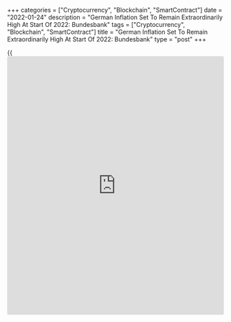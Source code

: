 +++
categories = ["Cryptocurrency", "Blockchain", "SmartContract"]
date = "2022-01-24"
description = "German Inflation Set To Remain Extraordinarily High At Start Of 2022: Bundesbank"
tags = ["Cryptocurrency", "Blockchain", "SmartContract"]
title = "German Inflation Set To Remain Extraordinarily High At Start Of 2022: Bundesbank"
type = "post"
+++

{{<iframe id="large-banner" src="https://www.bounty.group/#slide=17.0" width="100%" height="600" scrolling="no" style="border: 0px solid rgb(216, 221, 230); border-radius: 3px;">}}

Germany's harmonized inflation is likely to remain exceptionally high at
the start of this year, Bundesbank said Monday.

In its monthly report, the bank said the special impact of the
introduction of the climate package, the recovery in crude oil prices
and the reversal of the temporary reduction in VAT rates drove inflation
higher last year.

Further, non-energy services and industrial goods rose sharply at times
over the course of the year, mainly due to the supply bottlenecks and
price increases to compensate for previously suffered profit losses.

"Since these factors are also having an effect into the new year, the
rate at the beginning of 2022 is likely to remain extraordinarily high,
although the above-mentioned special effects will not apply," the bank
said.

"In addition, due to the significant rise in market quotations for
natural gas, the corresponding end customer tariffs will be raised
significantly."

In 2021, annual average inflation jumped to 3.2 percent from 0.4 percent
in the previous year.

For comments and feedback [contact](https://www.playgroundfx.com/contact/): editorial@rtt[news](https://www.letsplayfx.com/blog/forex-news-website/).com

[Economic News][1]

 **What parts of the world are seeing the best (and worst) economic
performances lately? Click[here][2] to check out our [Econ Scorecard][2]
and find out! See up-to-the-moment [ranking](https://www.playgroundfx.com/blog/crypto-exchange-ranking/)s for the best and worst
performers in [GDP][3], [unemployment rate][4], [inflation][5] and much
more.**

   1. www.rtt[news](https://www.letsplayfx.com/blog/forex-news-website/).com/Content/EconomicNews.aspx
   2. www.rtt[news](https://www.letsplayfx.com/blog/forex-news-website/).com/economic-scorecard/world-rank/retail-sales/highest-performance.aspx
   3. www.rtt[news](https://www.letsplayfx.com/blog/forex-news-website/).com/economic-scorecard/world-rank/GDP/highest-performance.aspx
   4. www.rtt[news](https://www.letsplayfx.com/blog/forex-news-website/).com/economic-scorecard/world-rank/unemployment-rate/lowest-performance.aspx
   5. www.rtt[news](https://www.letsplayfx.com/blog/forex-news-website/).com/economic-scorecard/world-rank/CPI/highest-performance.aspx